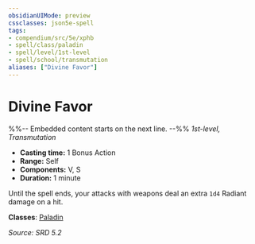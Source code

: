 ```yaml
---
obsidianUIMode: preview
cssclasses: json5e-spell
tags:
- compendium/src/5e/xphb
- spell/class/paladin
- spell/level/1st-level
- spell/school/transmutation
aliases: ["Divine Favor"]
---
```

# Divine Favor
%%-- Embedded content starts on the next line. --%%
*1st-level, Transmutation*  

- **Casting time:** 1 Bonus Action
- **Range:** Self
- **Components:** V, S
- **Duration:** 1 minute

Until the spell ends, your attacks with weapons deal an extra `1d4` Radiant damage on a hit.

**Classes**: [Paladin](compendium/lists/list-spells-classes-paladin.md)

*Source: SRD 5.2*